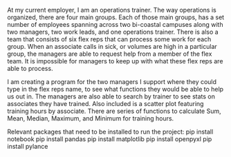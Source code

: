   At my current employer, I am an operations trainer. The way operations is organized, there are four main groups. Each of those main groups, has a set number of employees spanning across two bi-coastal campuses along with two managers, two work leads, and one operations trainer. There is also a team that consists of six flex reps that can process some work for each group. When an associate calls in sick, or volumes are high in a particular group, the managers are able to request help from a member of the flex team. It is impossible for managers to keep up with what these flex reps are able to process.
  
  I am creating a program for the two managers I support where they could type in the flex reps name, to see what functions they would be able to help us out in. The managers are also able to search by trainer to see stats on associates they have trained. 
  Also included is a scatter plot featuring training hours by associate. There are series of functions to calculate Sum, Mean, Median, Maximum, and Minimum for training hours.
  
  Relevant packages that need to be installed to run the project:
pip install notebook
pip install pandas
pip install matplotlib
pip install openpyxl
pip install pylance
